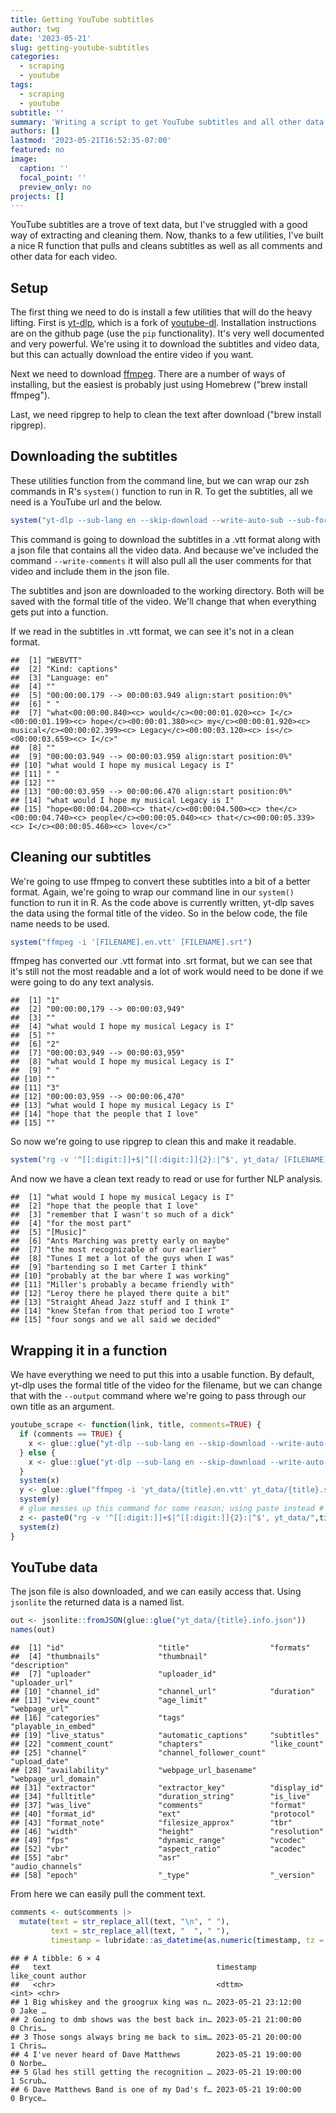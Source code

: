 ```yaml
---
title: Getting YouTube subtitles
author: twg
date: '2023-05-21'
slug: getting-youtube-subtitles
categories:
  - scraping
  - youtube
tags:
  - scraping
  - youtube
subtitle: ''
summary: 'Writing a script to get YouTube subtitles and all other data about a video'
authors: []
lastmod: '2023-05-21T16:52:35-07:00'
featured: no
image:
  caption: ''
  focal_point: ''
  preview_only: no
projects: []
---
```




YouTube subtitles are a trove of text data, but I've struggled with a good way of extracting and cleaning them. Now, thanks to a few utilities, I've built a nice R function that pulls and cleans subtitles as well as all comments and other data for each video. 

## Setup

The first thing we need to do is install a few utilities that will do the heavy lifting. First is [yt-dlp](https://github.com/yt-dlp/yt-dlp), which is a fork of [youtube-dl](https://github.com/ytdl-org/youtube-dl). Installation instructions are on the github page (use the `pip` functionality). It's very well documented and very powerful. We're using it to download the subtitles and video data, but this can actually download the entire video if you want.  

Next we need to download [ffmpeg](https://ffmpeg.org/). There are a number of ways of installing, but the easiest is probably just using Homebrew ("brew install ffmpeg"). 

Last, we need ripgrep to help to clean the text after download ("brew install ripgrep).

## Downloading the subtitles

These utilities function from the command line, but we can wrap our zsh commands in R's `system()` function to run in R. To get the subtitles, all we need is a YouTube url and the below. 


```r
system("yt-dlp --sub-lang en --skip-download --write-auto-sub --sub-format vtt --write-info-json --write-comments 'https://www.youtube.com/watch?v=Lz33OZf4Yx0'")
```

This command is going to download the subtitles in a .vtt format along with a json file that contains all the video data. And because we've included the command `--write-comments` it will also pull all the user comments for that video and include them in the json file. 

The subtitles and json are downloaded to the working directory. Both will be saved with the formal title of the video. We'll change that when everything gets put into a function.

If we read in the subtitles in .vtt format, we can see it's not in a clean format. 


```
##  [1] "WEBVTT"                                                                                                                                                                                                          
##  [2] "Kind: captions"                                                                                                                                                                                                  
##  [3] "Language: en"                                                                                                                                                                                                    
##  [4] ""                                                                                                                                                                                                                
##  [5] "00:00:00.179 --> 00:00:03.949 align:start position:0%"                                                                                                                                                           
##  [6] " "                                                                                                                                                                                                               
##  [7] "what<00:00:00.840><c> would</c><00:00:01.020><c> I</c><00:00:01.199><c> hope</c><00:00:01.380><c> my</c><00:00:01.920><c> musical</c><00:00:02.399><c> Legacy</c><00:00:03.120><c> is</c><00:00:03.659><c> I</c>"
##  [8] ""                                                                                                                                                                                                                
##  [9] "00:00:03.949 --> 00:00:03.959 align:start position:0%"                                                                                                                                                           
## [10] "what would I hope my musical Legacy is I"                                                                                                                                                                        
## [11] " "                                                                                                                                                                                                               
## [12] ""                                                                                                                                                                                                                
## [13] "00:00:03.959 --> 00:00:06.470 align:start position:0%"                                                                                                                                                           
## [14] "what would I hope my musical Legacy is I"                                                                                                                                                                        
## [15] "hope<00:00:04.200><c> that</c><00:00:04.500><c> the</c><00:00:04.740><c> people</c><00:00:05.040><c> that</c><00:00:05.339><c> I</c><00:00:05.460><c> love</c>"
```

## Cleaning our subtitles

We're going to use ffmpeg to convert these subtitles into a bit of a better format. Again, we're going to wrap our command line in our `system()` function to run it in R. As the code above is currently written, yt-dlp saves the data using the formal title of the video. So in the below code, the file name needs to be used. 


```r
system("ffmpeg -i '[FILENAME].en.vtt' [FILENAME].srt")
```

ffmpeg has converted our .vtt format into .srt format, but we can see that it's still not the most readable and a lot of work would need to be done if we were going to do any text analysis. 


```
##  [1] "1"                                       
##  [2] "00:00:00,179 --> 00:00:03,949"           
##  [3] ""                                        
##  [4] "what would I hope my musical Legacy is I"
##  [5] ""                                        
##  [6] "2"                                       
##  [7] "00:00:03,949 --> 00:00:03,959"           
##  [8] "what would I hope my musical Legacy is I"
##  [9] " "                                       
## [10] ""                                        
## [11] "3"                                       
## [12] "00:00:03,959 --> 00:00:06,470"           
## [13] "what would I hope my musical Legacy is I"
## [14] "hope that the people that I love"        
## [15] ""
```

So now we're going to use ripgrep to clean this and make it readable. 


```r
system("rg -v '^[[:digit:]]+$|^[[:digit:]]{2}:|^$', yt_data/ [FILENAME].srt | tr -d '\r' | rg -N '\\S' | uniq > [CLEAN_FILENAME].txt")
```

And now we have a clean text ready to read or use for further NLP analysis. 


```
##  [1] "what would I hope my musical Legacy is I"
##  [2] "hope that the people that I love"        
##  [3] "remember that I wasn't so much of a dick"
##  [4] "for the most part"                       
##  [5] "[Music]"                                 
##  [6] "Ants Marching was pretty early on maybe" 
##  [7] "the most recognizable of our earlier"    
##  [8] "Tunes I met a lot of the guys when I was"
##  [9] "bartending so I met Carter I think"      
## [10] "probably at the bar where I was working" 
## [11] "Miller's probably a became friendly with"
## [12] "Leroy there he played there quite a bit" 
## [13] "Straight Ahead Jazz stuff and I think I" 
## [14] "knew Stefan from that period too I wrote"
## [15] "four songs and we all said we decided"
```

## Wrapping it in a function

We have everything we need to put this into a usable function. By default, yt-dlp uses the formal title of the video for the filename, but we can change that with the `--output` command where we're going to pass through our own title as an argument.   


```r
youtube_scrape <- function(link, title, comments=TRUE) {
  if (comments == TRUE) {
    x <- glue::glue("yt-dlp --sub-lang en --skip-download --write-auto-sub --sub-format vtt --write-info-json --write-comments --output 'yt_data/{title}' '{link}'")
  } else {
    x <- glue::glue("yt-dlp --sub-lang en --skip-download --write-auto-sub --sub-format vtt --write-info-json --output 'yt_data/{title}' '{link}'")
  }
  system(x)
  y <- glue::glue("ffmpeg -i 'yt_data/{title}.en.vtt' yt_data/{title}.srt")
  system(y)
  # glue messes up this command for some reason; using paste instead #
  z <- paste0("rg -v '^[[:digit:]]+$|^[[:digit:]]{2}:|^$', yt_data/",title, ".srt | tr -d '\r' | rg -N '\\S' | uniq > yt_data/clean_",title, ".txt")
  system(z)
}
```

## YouTube data

The json file is also downloaded, and we can easily access that. Using `jsonlite` the returned data is a named list. 


```r
out <- jsonlite::fromJSON(glue::glue("yt_data/{title}.info.json"))
names(out)
```


```
##  [1] "id"                     "title"                  "formats"               
##  [4] "thumbnails"             "thumbnail"              "description"           
##  [7] "uploader"               "uploader_id"            "uploader_url"          
## [10] "channel_id"             "channel_url"            "duration"              
## [13] "view_count"             "age_limit"              "webpage_url"           
## [16] "categories"             "tags"                   "playable_in_embed"     
## [19] "live_status"            "automatic_captions"     "subtitles"             
## [22] "comment_count"          "chapters"               "like_count"            
## [25] "channel"                "channel_follower_count" "upload_date"           
## [28] "availability"           "webpage_url_basename"   "webpage_url_domain"    
## [31] "extractor"              "extractor_key"          "display_id"            
## [34] "fulltitle"              "duration_string"        "is_live"               
## [37] "was_live"               "comments"               "format"                
## [40] "format_id"              "ext"                    "protocol"              
## [43] "format_note"            "filesize_approx"        "tbr"                   
## [46] "width"                  "height"                 "resolution"            
## [49] "fps"                    "dynamic_range"          "vcodec"                
## [52] "vbr"                    "aspect_ratio"           "acodec"                
## [55] "abr"                    "asr"                    "audio_channels"        
## [58] "epoch"                  "_type"                  "_version"
```

From here we can easily pull the comment text. 


```r
comments <- out$comments |> 
  mutate(text = str_replace_all(text, "\n", " "),
         text = str_replace_all(text, "  ", " "),
         timestamp = lubridate::as_datetime(as.numeric(timestamp, tz = "America/Los_Angeles")))
```


```
## # A tibble: 6 × 4
##   text                                     timestamp           like_count author
##   <chr>                                    <dttm>                   <int> <chr> 
## 1 Big whiskey and the groogrux king was n… 2023-05-21 23:12:00          0 Jake …
## 2 Going to dmb shows was the best back in… 2023-05-21 21:00:00          0 Chris…
## 3 Those songs always bring me back to sim… 2023-05-21 20:00:00          1 Chris…
## 4 I've never heard of Dave Matthews        2023-05-21 19:00:00          0 Norbe…
## 5 Glad hes still getting the recognition … 2023-05-21 19:00:00          1 Scrub…
## 6 Dave Matthews Band is one of my Dad's f… 2023-05-21 19:00:00          0 Bryce…
```


